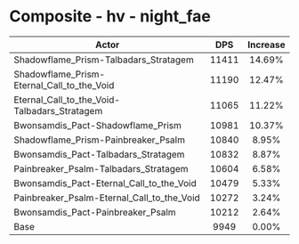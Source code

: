 # Composite - hv - night_fae
| Actor | DPS | Increase |
|---|:---:|:---:|
|Shadowflame_Prism-Talbadars_Stratagem|11411|14.69%|
|Shadowflame_Prism-Eternal_Call_to_the_Void|11190|12.47%|
|Eternal_Call_to_the_Void-Talbadars_Stratagem|11065|11.22%|
|Bwonsamdis_Pact-Shadowflame_Prism|10981|10.37%|
|Shadowflame_Prism-Painbreaker_Psalm|10840|8.95%|
|Bwonsamdis_Pact-Talbadars_Stratagem|10832|8.87%|
|Painbreaker_Psalm-Talbadars_Stratagem|10604|6.58%|
|Bwonsamdis_Pact-Eternal_Call_to_the_Void|10479|5.33%|
|Painbreaker_Psalm-Eternal_Call_to_the_Void|10272|3.24%|
|Bwonsamdis_Pact-Painbreaker_Psalm|10212|2.64%|
|Base|9949|0.00%|
